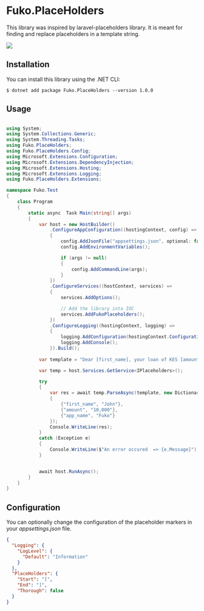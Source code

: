 # Fuko.PlaceHolders 

This library was inspired by laravel-placeholders library. It is meant for finding and replace placeholders in a template string.

[![](https://img.shields.io/nuget/v/Fuko.PlaceHolders.svg)](https://www.nuget.org/packages/Fuko.PlaceHolders/)

## Installation

You can install this library using the .NET CLI:

```shell
$ dotnet add package Fuko.PlaceHolders --version 1.0.0 
``` 

## Usage

```c#

using System;
using System.Collections.Generic;
using System.Threading.Tasks;
using Fuko.PlaceHolders;
using Fuko.PlaceHolders.Config;
using Microsoft.Extensions.Configuration;
using Microsoft.Extensions.DependencyInjection;
using Microsoft.Extensions.Hosting;
using Microsoft.Extensions.Logging;
using Fuko.PlaceHolders.Extensions;

namespace Fuko.Test
{
    class Program
    {
        static async  Task Main(string[] args)
        {
            var host = new HostBuilder()
                .ConfigureAppConfiguration((hostingContext, config) =>
                {
                    config.AddJsonFile("appsettings.json", optional: false);
                    config.AddEnvironmentVariables();

                    if (args != null)
                    {
                        config.AddCommandLine(args);
                    }
                })
                .ConfigureServices((hostContext, services) =>
                {
                    services.AddOptions();

                    // Add the library into IOC
                    services.AddFukoPlaceholders();
                })
                .ConfigureLogging((hostingContext, logging) =>
                {
                    logging.AddConfiguration(hostingContext.Configuration.GetSection("Logging"));
                    logging.AddConsole();
                }).Build();
            
            var template = "Dear [first_name], your loan of KES [amount] has been fully repaid. Thank you for using [app_name]. [app_code]";

            var temp = host.Services.GetService<IPlaceholders>();

            try
            {
                var res = await temp.ParseAsync(template, new Dictionary<string, string>()
                {
                    {"first_name", "John"},
                    {"amount", "10,000"},
                    {"app_name", "Fuko"}
                });
                Console.WriteLine(res);
            }
            catch (Exception e)
            {
                Console.WriteLine($"An error occured  => {e.Message}");
            }


            await host.RunAsync();
        }
    }
}

```

## Configuration

You can optionally change the configuration of the placeholder markers in your *appsettings.json* file.

```json
{
  "Logging": {
    "LogLevel": {
      "Default": "Information"
    }
  },
  "PlaceHolders": {
    "Start": "[",
    "End": "]",
    "Thorough": false
  }
}
```